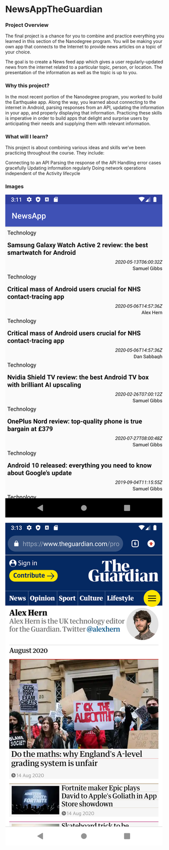 # NewsAppTheGuardian

### Project Overview
The final project is a chance for you to combine and practice everything you learned in this section of the Nanodegree program. You will be making your own app that connects to the Internet to provide news articles on a topic of your choice.

The goal is to create a News feed app which gives a user regularly-updated news from the internet related to a particular topic, person, or location. The presentation of the information as well as the topic is up to you.

### Why this project?

In the most recent portion of the Nanodegree program, you worked to build the Earthquake app. Along the way, you learned about connecting to the internet in Android, parsing responses from an API, updating the information in your app, and properly displaying that information. Practicing these skills is imperative in order to build apps that delight and surprise users by anticipating their needs and supplying them with relevant information.

### What will I learn?
This project is about combining various ideas and skills we’ve been practicing throughout the course. They include:

Connecting to an API
Parsing the response of the API
Handling error cases gracefully
Updating information regularly
Doing network operations independent of the Activity lifecycle

### Images

![Alt Text](https://github.com/jfussinger/NewsAppTheGuardian/blob/master/Home%20Screen.png)

![Alt Text](https://github.com/jfussinger/NewsAppTheGuardian/blob/master/Webview.png)
